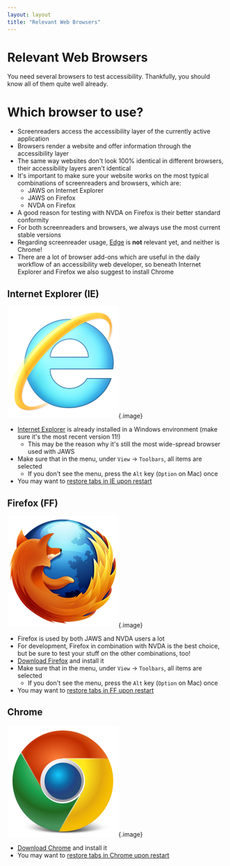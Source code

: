 ```yaml
---
layout: layout
title: "Relevant Web Browsers"
---
```


# Relevant Web Browsers

You need several browsers to test accessibility.
Thankfully, you should know all of them quite well already.

# Which browser to use?

  - Screenreaders access the accessibility layer of the currently active application
  - Browsers render a website and offer information through the accessibility layer
  - The same way websites don't look 100% identical in different browsers, their accessibility layers aren't identical
  - It's important to make sure your website works on the most typical combinations of screenreaders and browsers, which are: 
      - JAWS on Internet Explorer
      - JAWS on Firefox
      - NVDA on Firefox
  - A good reason for testing with NVDA on Firefox is their better standard conformity
  - For both screenreaders and browsers, we always use the most current stable versions
  - Regarding screenreader usage, [Edge](http://windows.microsoft.com/en-US/windows-10/getstarted-get-to-know-microsoft-edge) is **not** relevant yet, and neither is Chrome!
  - There are a lot of browser add-ons which are useful in the daily workflow of an accessibility web developer, so beneath Internet Explorer and Firefox we also suggest to install Chrome

## Internet Explorer (IE)

![Internet Explorer logo](_media/internet-explorer-logo.png){.image}

  - [Internet Explorer](http://windows.microsoft.com/en-US/internet-explorer/download-ie) is already installed in a Windows environment (make sure it's the most recent version 11!)
      - This may be the reason why it's still the most wide-spread browser used with JAWS
  - Make sure that in the menu, under `View` → `Toolbars`, all items are selected
      - If you don't see the menu, press the `Alt` key (`Option` on Mac) once
  - You may want to [restore tabs in IE upon restart](http://www.thewindowsclub.com/internet-explorer-restore-last-browsing-session)

## Firefox (FF)

![Firefox logo](_media/firefox-logo.png){.image}

  - Firefox is used by both JAWS and NVDA users a lot
  - For development, Firefox in combination with NVDA is the best choice, but be sure to test your stuff on the other combinations, too!
  - [Download Firefox](https://www.mozilla.org/en-US/firefox/new/) and install it
  - Make sure that in the menu, under `View` → `Toolbars`, all items are selected
      - If you don't see the menu, press the `Alt` key (`Option` on Mac) once
  - You may want to [restore tabs in FF upon restart](https://support.mozilla.org/en-US/kb/restore-previous-session)

## Chrome

![Chrome logo](_media/chrome-logo.png){.image}

  - [Download Chrome](https://www.google.com/chrome/browser/desktop/) and install it
  - You may want to [restore tabs in Chrome upon restart](https://productforums.google.com/forum/#!topic/chrome/7JoWEVz3CK8)